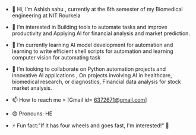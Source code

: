 - 👋 Hi, I’m Ashish sahu , currently at the 6th semester of my Biomedical engineering at NIT Rourkela
- 👀 I’m interested in Building tools to automate tasks and improve productivity and Applying AI for financial analysis and  market prediction.
- 🌱 I’m currently learning  AI model development for automation and learning to write efficient shell scripts for automation and learning computer vision for automating task

- 💞️ I’m looking to collaborate on Python automation projects and innovative AI applications , On projects involving AI in healthcare, biomedical research, or  diagnostics, Financial data analysis for stock market analysis.


- 📫 How to reach me = [Gmail id= 6372671@gmail.com] 
- 😄 Pronouns: HE
- ⚡ Fun fact:"If it has four wheels and goes fast, I'm interested!"  🚗

<!---
Ashish-s2/Ashish-s2 is a ✨ special ✨  repository because its `README.md` (this file) appears on your GitHub profile.
You can click the Preview link to take a look at your changes.
--->
